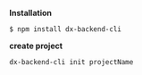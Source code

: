 **Installation**
```
$ npm install dx-backend-cli
```

**create project**

```
dx-backend-cli init projectName
```
